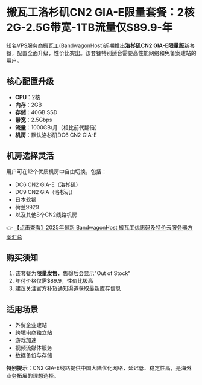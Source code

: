 # 搬瓦工洛杉矶CN2 GIA-E限量套餐：2核2G-2.5G带宽-1TB流量仅$89.9-年

知名VPS服务商搬瓦工(BandwagonHost)近期推出**洛杉矶CN2 GIA-E限量版**新套餐，配置全面升级，性价比突出。该套餐特别适合需要高性能网络和免备案建站的用户。

## 核心配置升级

- **CPU**：2核
- **内存**：2GB
- **存储**：40GB SSD
- **带宽**：2.5Gbps
- **流量**：1000GB/月（相比前代翻倍）
- **机房**：默认洛杉矶DC6 CN2 GIA-E

## 机房选择灵活

用户可在12个优质机房中自由切换，包括：
- DC6 CN2 GIA-E（洛杉矶）
- DC9 CN2 GIA（洛杉矶）
- 日本软银
- 荷兰9929
- 以及其他8个CN2线路机房

👉 [【点击查看】2025年最新 BandwagonHost 搬瓦工优惠码及特价云服务器方案汇总](https://bit.ly/banwagon)

## 购买须知

1. 该套餐为**限量发售**，售罄后会显示"Out of Stock"
2. 年付价格仅需$89.9，性价比极高
3. 建议关注官方补货通知渠道获取最新库存信息

## 适用场景

- 外贸企业建站
- 跨境电商独立站
- 游戏加速
- 视频流媒体服务
- 数据备份与存储

**特别提示**：CN2 GIA-E线路提供中国大陆优化网络，延迟低、稳定性高，是海外业务拓展的理想选择。